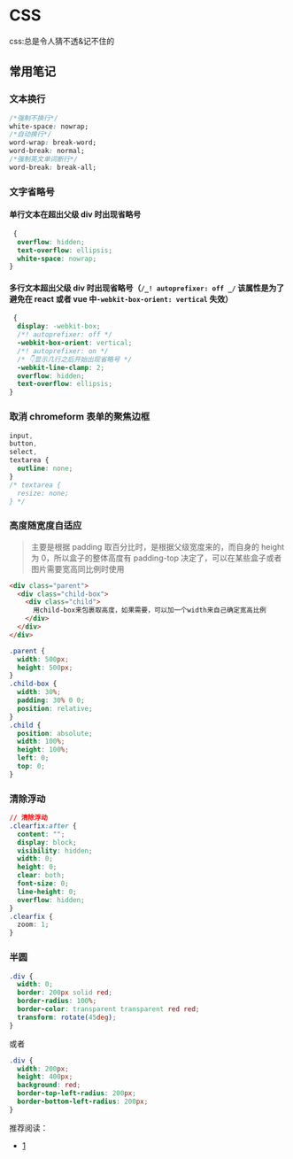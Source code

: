 # CSS

css:总是令人猜不透&记不住的

## 常用笔记

### 文本换行

```css
/*强制不换行*/
white-space: nowrap;
/*自动换行*/
word-wrap: break-word;
word-break: normal;
/*强制英文单词断行*/
word-break: break-all;
```

### 文字省略号

#### 单行文本在超出父级 div 时出现省略号

```css
 {
  overflow: hidden;
  text-overflow: ellipsis;
  white-space: nowrap;
}
```

#### 多行文本超出父级 div 时出现省略号（`/_! autoprefixer: off _/` 该属性是为了避免在 react 或者 vue 中`-webkit-box-orient: vertical` 失效）

```css
 {
  display: -webkit-box;
  /*! autoprefixer: off */
  -webkit-box-orient: vertical;
  /*! autoprefixer: on */
  /* 👇显示几行之后开始出现省略号 */
  -webkit-line-clamp: 2;
  overflow: hidden;
  text-overflow: ellipsis;
}
```

### 取消 chromeform 表单的聚焦边框

```css
input,
button,
select,
textarea {
  outline: none;
}
/* textarea {
  resize: none;
} */
```

### 高度随宽度自适应

> 主要是根据 padding 取百分比时，是根据父级宽度来的，而自身的 height 为 0，所以盒子的整体高度有 padding-top 决定了，可以在某些盒子或者图片需要宽高同比例时使用

```html
<div class="parent">
  <div class="child-box">
    <div class="child">
      用child-box来包裹取高度，如果需要，可以加一个width来自己确定宽高比例
    </div>
  </div>
</div>
```

```css
.parent {
  width: 500px;
  height: 500px;
}
.child-box {
  width: 30%;
  padding: 30% 0 0;
  position: relative;
}
.child {
  position: absolute;
  width: 100%;
  height: 100%;
  left: 0;
  top: 0;
}
```

### 清除浮动

```css
// 清除浮动
.clearfix:after {
  content: "";
  display: block;
  visibility: hidden;
  width: 0;
  height: 0;
  clear: both;
  font-size: 0;
  line-height: 0;
  overflow: hidden;
}
.clearfix {
  zoom: 1;
}
```

### 半圆

```css
.div {
  width: 0;
  border: 200px solid red;
  border-radius: 100%;
  border-color: transparent transparent red red;
  transform: rotate(45deg);
}
```

或者

```css
.div {
  width: 200px;
  height: 400px;
  background: red;
  border-top-left-radius: 200px;
  border-bottom-left-radius: 200px;
}
```

推荐阅读：

+ [1](https://segmentfault.com/a/1190000022019129#item-42)
